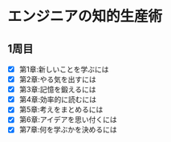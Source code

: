 # エンジニアの知的生産術
## 1周目
- [x] 第1章:新しいことを学ぶには
- [x] 第2章:やる気を出すには
- [x] 第3章:記憶を鍛えるには
- [x] 第4章:効率的に読むには
- [x] 第5章:考えをまとめるには
- [x] 第6章:アイデアを思い付くには
- [x] 第7章:何を学ぶかを決めるには
